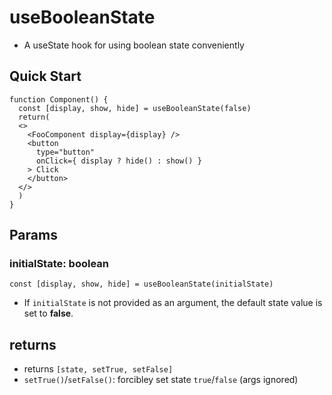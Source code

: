 # useBooleanState

- A useState hook for using boolean state conveniently

## Quick Start

```
function Component() {
  const [display, show, hide] = useBooleanState(false)
  return(
  <>
    <FooComponent display={display} />
    <button
      type="button"
      onClick={ display ? hide() : show() }
    > Click
    </button>
  </>
  )
}
```

## Params

### initialState: boolean

`const [display, show, hide] = useBooleanState(initialState)`

- If `initialState` is not provided as an argument, the default state value is set to **false**.

## returns

- returns `[state, setTrue, setFalse]`
- `setTrue()`/`setFalse()`: forcibley set state `true`/`false` (args ignored)
